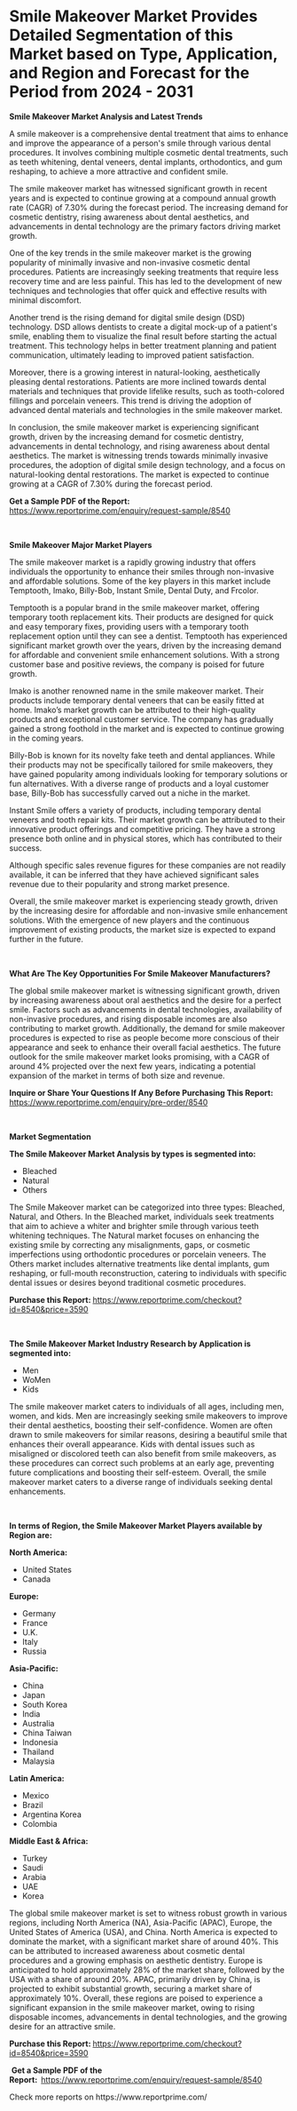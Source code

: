 <p><h1>Smile Makeover Market Provides Detailed Segmentation of this Market based on Type, Application, and Region and Forecast for the Period from 2024 - 2031</h1></p><p><strong>Smile Makeover Market Analysis and Latest Trends</strong></p>
<p><p>A smile makeover is a comprehensive dental treatment that aims to enhance and improve the appearance of a person's smile through various dental procedures. It involves combining multiple cosmetic dental treatments, such as teeth whitening, dental veneers, dental implants, orthodontics, and gum reshaping, to achieve a more attractive and confident smile.</p><p>The smile makeover market has witnessed significant growth in recent years and is expected to continue growing at a compound annual growth rate (CAGR) of 7.30% during the forecast period. The increasing demand for cosmetic dentistry, rising awareness about dental aesthetics, and advancements in dental technology are the primary factors driving market growth.</p><p>One of the key trends in the smile makeover market is the growing popularity of minimally invasive and non-invasive cosmetic dental procedures. Patients are increasingly seeking treatments that require less recovery time and are less painful. This has led to the development of new techniques and technologies that offer quick and effective results with minimal discomfort.</p><p>Another trend is the rising demand for digital smile design (DSD) technology. DSD allows dentists to create a digital mock-up of a patient's smile, enabling them to visualize the final result before starting the actual treatment. This technology helps in better treatment planning and patient communication, ultimately leading to improved patient satisfaction.</p><p>Moreover, there is a growing interest in natural-looking, aesthetically pleasing dental restorations. Patients are more inclined towards dental materials and techniques that provide lifelike results, such as tooth-colored fillings and porcelain veneers. This trend is driving the adoption of advanced dental materials and technologies in the smile makeover market.</p><p>In conclusion, the smile makeover market is experiencing significant growth, driven by the increasing demand for cosmetic dentistry, advancements in dental technology, and rising awareness about dental aesthetics. The market is witnessing trends towards minimally invasive procedures, the adoption of digital smile design technology, and a focus on natural-looking dental restorations. The market is expected to continue growing at a CAGR of 7.30% during the forecast period.</p></p>
<p><strong>Get a Sample PDF of the Report:&nbsp;</strong> <a href="https://www.reportprime.com/enquiry/request-sample/8540">https://www.reportprime.com/enquiry/request-sample/8540</a></p>
<p>&nbsp;</p>
<p><strong>Smile Makeover Major Market Players</strong></p>
<p><p>The smile makeover market is a rapidly growing industry that offers individuals the opportunity to enhance their smiles through non-invasive and affordable solutions. Some of the key players in this market include Temptooth, Imako, Billy-Bob, Instant Smile, Dental Duty, and Frcolor. </p><p>Temptooth is a popular brand in the smile makeover market, offering temporary tooth replacement kits. Their products are designed for quick and easy temporary fixes, providing users with a temporary tooth replacement option until they can see a dentist. Temptooth has experienced significant market growth over the years, driven by the increasing demand for affordable and convenient smile enhancement solutions. With a strong customer base and positive reviews, the company is poised for future growth.</p><p>Imako is another renowned name in the smile makeover market. Their products include temporary dental veneers that can be easily fitted at home. Imako’s market growth can be attributed to their high-quality products and exceptional customer service. The company has gradually gained a strong foothold in the market and is expected to continue growing in the coming years.</p><p>Billy-Bob is known for its novelty fake teeth and dental appliances. While their products may not be specifically tailored for smile makeovers, they have gained popularity among individuals looking for temporary solutions or fun alternatives. With a diverse range of products and a loyal customer base, Billy-Bob has successfully carved out a niche in the market.</p><p>Instant Smile offers a variety of products, including temporary dental veneers and tooth repair kits. Their market growth can be attributed to their innovative product offerings and competitive pricing. They have a strong presence both online and in physical stores, which has contributed to their success.</p><p>Although specific sales revenue figures for these companies are not readily available, it can be inferred that they have achieved significant sales revenue due to their popularity and strong market presence.</p><p>Overall, the smile makeover market is experiencing steady growth, driven by the increasing desire for affordable and non-invasive smile enhancement solutions. With the emergence of new players and the continuous improvement of existing products, the market size is expected to expand further in the future.</p></p>
<p>&nbsp;</p>
<p><strong>What Are The Key Opportunities For Smile Makeover Manufacturers?</strong></p>
<p><p>The global smile makeover market is witnessing significant growth, driven by increasing awareness about oral aesthetics and the desire for a perfect smile. Factors such as advancements in dental technologies, availability of non-invasive procedures, and rising disposable incomes are also contributing to market growth. Additionally, the demand for smile makeover procedures is expected to rise as people become more conscious of their appearance and seek to enhance their overall facial aesthetics. The future outlook for the smile makeover market looks promising, with a CAGR of around 4% projected over the next few years, indicating a potential expansion of the market in terms of both size and revenue.</p></p>
<p><strong>Inquire or Share Your Questions If Any Before Purchasing This Report:</strong> <a href="https://www.reportprime.com/enquiry/pre-order/8540">https://www.reportprime.com/enquiry/pre-order/8540</a></p>
<p>&nbsp;</p>
<p><strong>Market Segmentation</strong></p>
<p><strong>The Smile Makeover Market Analysis by types is segmented into:</strong></p>
<p><ul><li>Bleached</li><li>Natural</li><li>Others</li></ul></p>
<p><p>The Smile Makeover market can be categorized into three types: Bleached, Natural, and Others. In the Bleached market, individuals seek treatments that aim to achieve a whiter and brighter smile through various teeth whitening techniques. The Natural market focuses on enhancing the existing smile by correcting any misalignments, gaps, or cosmetic imperfections using orthodontic procedures or porcelain veneers. The Others market includes alternative treatments like dental implants, gum reshaping, or full-mouth reconstruction, catering to individuals with specific dental issues or desires beyond traditional cosmetic procedures.</p></p>
<p><strong>Purchase this Report:&nbsp;</strong><a href="https://www.reportprime.com/checkout?id=8540&price=3590">https://www.reportprime.com/checkout?id=8540&price=3590</a></p>
<p>&nbsp;</p>
<p><strong>The Smile Makeover Market Industry Research by Application is segmented into:</strong></p>
<p><ul><li>Men</li><li>WoMen</li><li>Kids</li></ul></p>
<p><p>The smile makeover market caters to individuals of all ages, including men, women, and kids. Men are increasingly seeking smile makeovers to improve their dental aesthetics, boosting their self-confidence. Women are often drawn to smile makeovers for similar reasons, desiring a beautiful smile that enhances their overall appearance. Kids with dental issues such as misaligned or discolored teeth can also benefit from smile makeovers, as these procedures can correct such problems at an early age, preventing future complications and boosting their self-esteem. Overall, the smile makeover market caters to a diverse range of individuals seeking dental enhancements.</p></p>
<p>&nbsp;</p>
<p><strong>In terms of Region, the Smile Makeover Market Players available by Region are:</strong></p>
<p>
    <p> <strong> North America: </strong>
        <ul>
            <li>United States</li>
            <li>Canada</li>
        </ul>
        </p> 
    <p> <strong> Europe: </strong>
        <ul>
            <li>Germany</li>
            <li>France</li>
            <li>U.K.</li>
            <li>Italy</li>
            <li>Russia</li>
        </ul>
        </p> 
    <p> <strong> Asia-Pacific: </strong>
        <ul>
            <li>China</li>
            <li>Japan</li>
            <li>South Korea</li>
            <li>India</li>
            <li>Australia</li>
            <li>China Taiwan</li>
            <li>Indonesia</li>
            <li>Thailand</li>
            <li>Malaysia</li>
        </ul>
        </p> 
    <p> <strong> Latin America: </strong>
        <ul>
            <li>Mexico</li>
            <li>Brazil</li>
            <li>Argentina Korea</li>
            <li>Colombia</li>
        </ul>
        </p> 
    <p> <strong> Middle East & Africa: </strong>
        <ul>
            <li>Turkey</li>
            <li>Saudi</li>
            <li>Arabia</li>
            <li>UAE</li>
            <li>Korea</li>
        </ul>
    </p>
    </p>
<p><p>The global smile makeover market is set to witness robust growth in various regions, including North America (NA), Asia-Pacific (APAC), Europe, the United States of America (USA), and China. North America is expected to dominate the market, with a significant market share of around 40%. This can be attributed to increased awareness about cosmetic dental procedures and a growing emphasis on aesthetic dentistry. Europe is anticipated to hold approximately 28% of the market share, followed by the USA with a share of around 20%. APAC, primarily driven by China, is projected to exhibit substantial growth, securing a market share of approximately 10%. Overall, these regions are poised to experience a significant expansion in the smile makeover market, owing to rising disposable incomes, advancements in dental technologies, and the growing desire for an attractive smile.</p></p>
<p><strong>Purchase this Report: </strong><a href="https://www.reportprime.com/checkout?id=8540&price=3590">https://www.reportprime.com/checkout?id=8540&price=3590</a></p>
<p>&nbsp;<strong>Get a Sample PDF of the Report:&nbsp;&nbsp;</strong><a href="https://www.reportprime.com/enquiry/request-sample/8540">https://www.reportprime.com/enquiry/request-sample/8540</a></p>
<p><strong></strong></p>
<p>Check more reports on https://www.reportprime.com/</p>